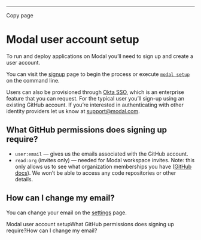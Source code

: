 * * *

Copy page

# Modal user account setup

To run and deploy applications on Modal you’ll need to sign up and create a
user account.

You can visit the [signup](/signup) page to begin the process or execute
[`modal setup`](/docs/reference/cli/setup#modal-setup) on the command line.

Users can also be provisioned through [Okta SSO](/docs/guide/okta-sso), which
is an enterprise feature that you can request. For the typical user you’ll
sign-up using an existing GitHub account. If you’re interested in
authenticating with other identity providers let us know at
[support@modal.com](mailto:support@modal.com).

## What GitHub permissions does signing up require?

  * `user:email` — gives us the emails associated with the GitHub account.
  * `read:org` (invites only) — needed for Modal workspace invites. Note: this only allows us to see what organization memberships you have ([GitHub docs](https://docs.github.com/en/apps/oauth-apps/building-oauth-apps/scopes-for-oauth-apps)). We won’t be able to access any code repositories or other details.

## How can I change my email?

You can change your email on the [settings](/settings) page.

Modal user account setupWhat GitHub permissions does signing up require?How
can I change my email?
